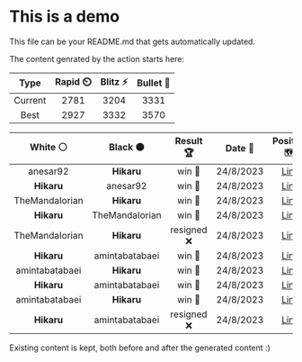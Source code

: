 # This is a demo

This file can be your README.md that gets automatically updated.

The content genrated by the action starts here:

<!--START_SECTION:chessStats-->
<!-- Automatically generated with https://github.com/Balastrong/chess-stats-action -->

| Type | Rapid ⏲️ | Blitz ⚡ | Bullet 🔫 |
|:---:|:---:|:---:|:---:|
| Current | 2781 | 3204 | 3331 |
| Best | 2927 | 3332 | 3570 |

| White ⚪ | Black ⚫ | Result 🏆 | Date 📅 | Position 🗺️ | Type 🕕 |
|:---:|:---:|:---:|:---:|:---:|:---:|
| anesar92 | **Hikaru** | win 🥇 | 24/8/2023 | <a href="http://www.ee.unb.ca/cgi-bin/tervo/fen.pl?select=6rk/1p5p/2r2q2/p3Q3/8/3b1PN1/PP4RP/6K1 w - -">Link</a> | Blitz |
| **Hikaru** | anesar92 | win 🥇 | 24/8/2023 | <a href="http://www.ee.unb.ca/cgi-bin/tervo/fen.pl?select=4b1k1/2R5/2n1B1pP/4p1N1/p1pp4/P2P2P1/2r2r2/4R1K1 b - -">Link</a> | Blitz |
| TheMandaIorian | **Hikaru** | win 🥇 | 24/8/2023 | <a href="http://www.ee.unb.ca/cgi-bin/tervo/fen.pl?select=8/6p1/2p3k1/2Np3p/3P4/6p1/5q2/7K w - -">Link</a> | Blitz |
| **Hikaru** | TheMandaIorian | win 🥇 | 24/8/2023 | <a href="http://www.ee.unb.ca/cgi-bin/tervo/fen.pl?select=8/5pk1/6p1/3N3p/R3Nn1P/5P2/2r3P1/R5K1 b - -">Link</a> | Blitz |
| TheMandaIorian | **Hikaru** | resigned ❌ | 24/8/2023 | <a href="http://www.ee.unb.ca/cgi-bin/tervo/fen.pl?select=3b4/8/k5p1/Pp2Q3/3N2P1/1NP5/2K2P2/5qn1 w - -">Link</a> | Blitz |
| **Hikaru** | amintabatabaei | win 🥇 | 24/8/2023 | <a href="http://www.ee.unb.ca/cgi-bin/tervo/fen.pl?select=8/1k3P1R/2p1N3/2Pp2p1/3P2P1/1p6/r7/3K4 b - -">Link</a> | Blitz |
| amintabatabaei | **Hikaru** | win 🥇 | 24/8/2023 | <a href="http://www.ee.unb.ca/cgi-bin/tervo/fen.pl?select=2Nk4/3P1p1p/6p1/Pr3n2/8/7P/8/7K w - -">Link</a> | Blitz |
| **Hikaru** | amintabatabaei | win 🥇 | 24/8/2023 | <a href="http://www.ee.unb.ca/cgi-bin/tervo/fen.pl?select=8/3k4/6PK/8/8/8/2N5/8 b - -">Link</a> | Blitz |
| amintabatabaei | **Hikaru** | win 🥇 | 24/8/2023 | <a href="http://www.ee.unb.ca/cgi-bin/tervo/fen.pl?select=8/RQ6/5pk1/2pP2Pp/4p3/5q2/4n3/6K1 w - -">Link</a> | Blitz |
| **Hikaru** | amintabatabaei | resigned ❌ | 24/8/2023 | <a href="http://www.ee.unb.ca/cgi-bin/tervo/fen.pl?select=8/6Bp/6p1/2pk1p2/2b4P/p5P1/P2K4/8 w - -">Link</a> | Blitz |

<!--END_SECTION:chessStats-->

Existing content is kept, both before and after the generated content :)
